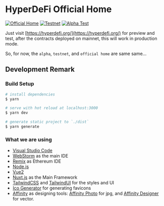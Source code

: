 # HyperDeFi Official Home

[![Official Home](https://github.com/HyperDeFiProtocol/home/actions/workflows/mainnet.yml/badge.svg)](https://hyperdefi.org/)
[![Testnet](https://github.com/HyperDeFiProtocol/home/actions/workflows/testnet.yml/badge.svg)](https://testnet.hyperdefi.org/)
[![Alpha Test](https://github.com/HyperDeFiProtocol/home/actions/workflows/alpha.yml/badge.svg)](https://alpha.hyperdefi.org/)

Just visit [https://hyperdefi.org/](https://hyperdefi.org/) for preview and test, after the contracts deployed on
mainnet, this will work in production mode.

So, for now, the `alpha`, `testnet`, and `official home` are same same...

## Development Remark

### Build Setup

```bash
# install dependencies
$ yarn

# serve with hot reload at localhost:3000
$ yarn dev

# generate static project to `./dist`
$ yarn generate
```

### What we are using

- [Visual Studio Code](https://code.visualstudio.com/)
- [WebStorm](https://lp.jetbrains.com/webstorm-ide/) as the main IDE
- [Remix](http://remix.ethereum.org/) as Ethereum IDE
- [Node.js](https://nodejs.org/)
- [Vue2](https://vuejs.org/)
- [Nuxt.js](https://nuxtjs.org/) as the Main Framework
- [TailwindCSS](https://tailwindcss.com/) and [TailwindUI](https://tailwindui.com/) for the styles and UI
- [Ico Generator](https://favicon.io/) for generating favicons
- [Affinity](https://affinity.serif.com/) as designing tools:
  [Affinity Photo](https://affinity.serif.com/en-gb/photo/) for jpg, and
  [Affinity Designer](https://affinity.serif.com/en-gb/designer/) for vector.
